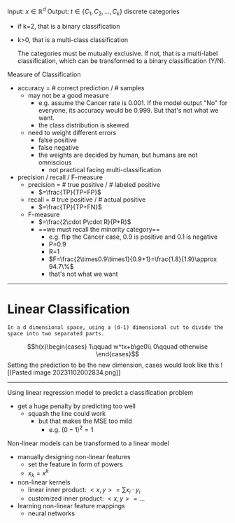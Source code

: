 Input: $x\in\mathbb R^d$
Output: $t\in\{C_1,C_2,...,C_k\}$ discrete categories
- if k=2, that is a binary classification
- k>0, that is a multi-class classification

	The categories must be mutually exclusive. If not, that is a multi-label classification, which can be transformed to a binary classification (Y/N).

Measure of Classification
- accuracy = # correct prediction / # samples
	- may not be a good measure
		- e.g. assume the Cancer rate is 0.001. If the model output "No" for everyone, its accuracy would be 0.999. But that's not what we want.
		- the class distribution is skewed
	- need to weight different errors
		- false positive
		- false negative
		- the weights are decided by human, but humans are not omniscious 
			- not practical facing multi-classification
- precision / recall / F-measure
	- precision = # true positive / # labeled positive
		- $=\frac{TP}{TP+FP}$
	- recall = # true positive / # actual positive
		- $=\frac{TP}{TP+FN}$
	- F-measure
		- $=\frac{2\cdot P\cdot R}{P+R}$
		- ==we must recall the minority category==
			- e.g. flip the Cancer case, 0.9 is positive and 0.1 is negative
			- P=0.9
			- R=1
			- $F=\frac{2\times0.9\times1}{0.9+1}=\frac{1.8}{1.9}\approx 94.7\%$
			- that's not what we want

---
# Linear Classification

	In a d dimensional space, using a (d-1) dimensional cut to divide the space into two separated parts.

$$h(x)\begin{cases}
1\qquad w^tx+b\ge0\\
0\qquad otherwise
\end{cases}$$
Setting the prediction to be the new dimension, cases would look like this
![[Pasted image 20231102002834.png]]

---
Using linear regression model to predict a classification problem
- get a huge penalty by predicting too well
	- squash the line could work
		- but that makes the MSE too mild
			- e.g. $(0-1)^2=1$

Non-linear models can be transformed to a linear model
- manually designing non-linear features
	- set the feature in form of powers
	- $x_k=x^k$
- non-linear kernels
	- linear inner product: $<x,y>=\sum x_i\cdot y_i$
	- customized inner product: $<x,y>=...$
- learning non-linear feature mappings
	- neural networks


